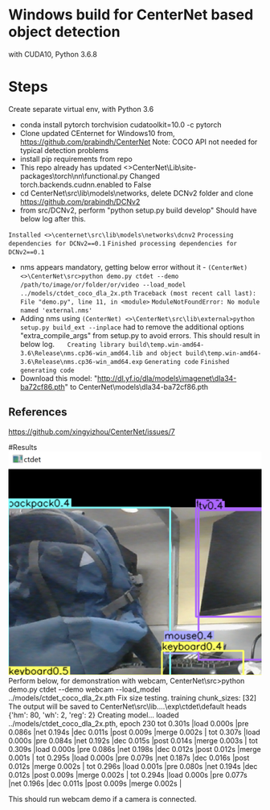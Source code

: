 # Windows build for CenterNet based object detection
 with CUDA10, Python 3.6.8
# Steps
Create separate virtual env, with Python 3.6
- conda install pytorch torchvision cudatoolkit=10.0 -c pytorch
- Clone updated CEnternet for Windows10 from,
https://github.com/prabindh/CenterNet
Note: COCO API not needed for typical detection problems
- install pip requirements from repo
- This repo already has updated <>CenterNet\Lib\site-packages\torch\nn\functional.py
Changed torch.backends.cudnn.enabled to False
- cd CenterNet\src\lib\models\networks, delete DCNv2 folder and clone https://github.com/prabindh/DCNv2
- from src/DCNv2, perform "python setup.py build develop"
Should have below log after this.

`Installed <>\centernet\src\lib\models\networks\dcnv2`
`Processing dependencies for DCNv2==0.1`
`Finished processing dependencies for DCNv2==0.1`
- nms appears mandatory, getting below error without it - 
`(CenterNet) <>\CenterNet\src>python demo.py ctdet --demo /path/to/image/or/folder/or/video --load_model ../models/ctdet_coco_dla_2x.pth`
`Traceback (most recent call last):`
 ` File "demo.py", line 11, in <module>`
`ModuleNotFoundError: No module named 'external.nms'`
- Adding nms using 
`(CenterNet) <>\CenterNet\src\lib\external>python setup.py build_ext --inplace`
had to remove the additional options "extra_compile_args" from setup.py to avoid errors. This should result in below log.
`   Creating library build\temp.win-amd64-3.6\Release\nms.cp36-win_amd64.lib and object build\temp.win-amd64-3.6\Release\nms.cp36-win_amd64.exp`
`Generating code`
`Finished generating code`
- Download this model: "http://dl.yf.io/dla/models\imagenet\dla34-ba72cf86.pth" to CenterNet\models\dla34-ba72cf86.pth

## References
https://github.com/xingyizhou/CenterNet/issues/7

#Results
![](centernet.png)
Perform below, for demonstration with webcam,
CenterNet\src>python demo.py ctdet --demo webcam --load_model ../models/ctdet_coco_dla_2x.pth
Fix size testing.
training chunk_sizes: [32]
The output will be saved to  CenterNet\src\lib\..\..\exp\ctdet\default
heads {'hm': 80, 'wh': 2, 'reg': 2}
Creating model...
loaded ../models/ctdet_coco_dla_2x.pth, epoch 230
tot 0.301s |load 0.000s |pre 0.086s |net 0.194s |dec 0.011s |post 0.009s |merge 0.002s |
tot 0.307s |load 0.000s |pre 0.084s |net 0.192s |dec 0.015s |post 0.014s |merge 0.003s |
tot 0.309s |load 0.000s |pre 0.086s |net 0.198s |dec 0.012s |post 0.012s |merge 0.001s |
tot 0.295s |load 0.000s |pre 0.079s |net 0.187s |dec 0.016s |post 0.012s |merge 0.002s |
tot 0.296s |load 0.001s |pre 0.080s |net 0.194s |dec 0.012s |post 0.009s |merge 0.002s |
tot 0.294s |load 0.000s |pre 0.077s |net 0.196s |dec 0.011s |post 0.009s |merge 0.002s |

This should run webcam demo if a camera is connected.


